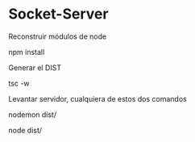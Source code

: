 
# Socket-Server

Reconstruir módulos de node

npm install


Generar el DIST

tsc -w


Levantar servidor, cualquiera de estos dos comandos

nodemon dist/

node dist/
